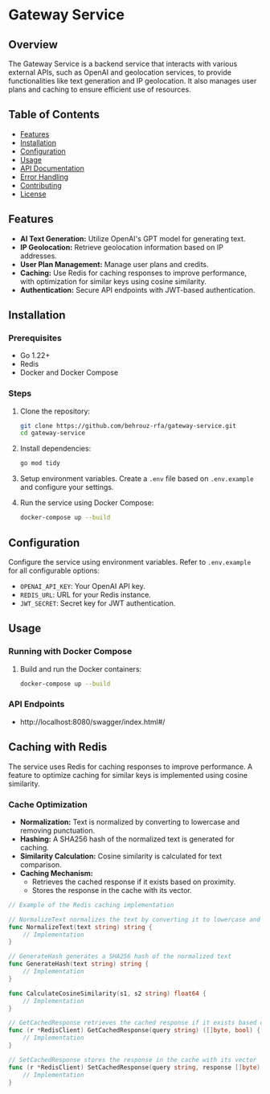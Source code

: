 # Gateway Service

## Overview
The Gateway Service is a backend service that interacts with various external APIs, such as OpenAI and geolocation services, to provide functionalities like text generation and IP geolocation. It also manages user plans and caching to ensure efficient use of resources.

## Table of Contents
- [Features](#features)
- [Installation](#installation)
- [Configuration](#configuration)
- [Usage](#usage)
- [API Documentation](#api-documentation)
- [Error Handling](#error-handling)
- [Contributing](#contributing)
- [License](#license)

## Features
- **AI Text Generation:** Utilize OpenAI's GPT model for generating text.
- **IP Geolocation:** Retrieve geolocation information based on IP addresses.
- **User Plan Management:** Manage user plans and credits.
- **Caching:** Use Redis for caching responses to improve performance, with optimization for similar keys using cosine similarity.
- **Authentication:** Secure API endpoints with JWT-based authentication.

## Installation
### Prerequisites
- Go 1.22+
- Redis
- Docker and Docker Compose

### Steps
1. Clone the repository:
    ```bash
    git clone https://github.com/behrouz-rfa/gateway-service.git
    cd gateway-service
    ```

2. Install dependencies:
    ```bash
    go mod tidy
    ```

3. Setup environment variables. Create a `.env` file based on `.env.example` and configure your settings.

4. Run the service using Docker Compose:
    ```bash
    docker-compose up --build
    ```

## Configuration
Configure the service using environment variables. Refer to `.env.example` for all configurable options:
- `OPENAI_API_KEY`: Your OpenAI API key.
- `REDIS_URL`: URL for your Redis instance.
- `JWT_SECRET`: Secret key for JWT authentication.

## Usage
### Running with Docker Compose
1. Build and run the Docker containers:
    ```bash
    docker-compose up --build
    ```

### API Endpoints
- http://localhost:8080/swagger/index.html#/


## Caching with Redis
The service uses Redis for caching responses to improve performance. A feature to optimize caching for similar keys is implemented using cosine similarity.

### Cache Optimization
- **Normalization:** Text is normalized by converting to lowercase and removing punctuation.
- **Hashing:** A SHA256 hash of the normalized text is generated for caching.
- **Similarity Calculation:** Cosine similarity is calculated for text comparison.
- **Caching Mechanism:**
    - Retrieves the cached response if it exists based on proximity.
    - Stores the response in the cache with its vector.

```go
// Example of the Redis caching implementation

// NormalizeText normalizes the text by converting it to lowercase and removing punctuation
func NormalizeText(text string) string {
    // Implementation
}

// GenerateHash generates a SHA256 hash of the normalized text
func GenerateHash(text string) string {
    // Implementation
}

func CalculateCosineSimilarity(s1, s2 string) float64 {
    // Implementation
}

// GetCachedResponse retrieves the cached response if it exists based on proximity
func (r *RedisClient) GetCachedResponse(query string) ([]byte, bool) {
    // Implementation
}

// SetCachedResponse stores the response in the cache with its vector
func (r *RedisClient) SetCachedResponse(query string, response []byte) {
    // Implementation
}
